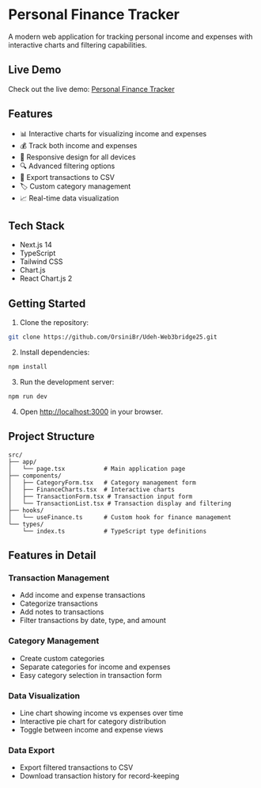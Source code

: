 # Personal Finance Tracker

A modern web application for tracking personal income and expenses with interactive charts and filtering capabilities.

## Live Demo

Check out the live demo: [Personal Finance Tracker](https://udeh-web3bridge25-mjik.vercel.app/)

## Features

- 📊 Interactive charts for visualizing income and expenses
- 💰 Track both income and expenses
- 📱 Responsive design for all devices
- 🔍 Advanced filtering options
- 📁 Export transactions to CSV
- 🏷️ Custom category management
- 📈 Real-time data visualization

## Tech Stack

- Next.js 14
- TypeScript
- Tailwind CSS
- Chart.js
- React Chart.js 2

## Getting Started

1. Clone the repository:
```bash
git clone https://github.com/OrsiniBr/Udeh-Web3bridge25.git
```

2. Install dependencies:
```bash
npm install
```

3. Run the development server:
```bash
npm run dev
```

4. Open [http://localhost:3000](http://localhost:3000) in your browser.

## Project Structure

```
src/
├── app/
│   └── page.tsx           # Main application page
├── components/
│   ├── CategoryForm.tsx   # Category management form
│   ├── FinanceCharts.tsx  # Interactive charts
│   ├── TransactionForm.tsx # Transaction input form
│   └── TransactionList.tsx # Transaction display and filtering
├── hooks/
│   └── useFinance.ts      # Custom hook for finance management
└── types/
    └── index.ts           # TypeScript type definitions
```

## Features in Detail

### Transaction Management
- Add income and expense transactions
- Categorize transactions
- Add notes to transactions
- Filter transactions by date, type, and amount

### Category Management
- Create custom categories
- Separate categories for income and expenses
- Easy category selection in transaction form

### Data Visualization
- Line chart showing income vs expenses over time
- Interactive pie chart for category distribution
- Toggle between income and expense views

### Data Export
- Export filtered transactions to CSV
- Download transaction history for record-keeping


